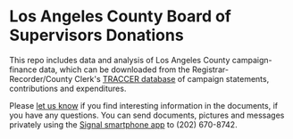 # Los Angeles County Board of Supervisors Donations

This repo includes data and analysis of Los Angeles County campaign-finance data, which can be downloaded from the Registrar-Recorder/County Clerk's [TRACCER database](https://efs.lacounty.gov/public_search.cfm) of campaign statements, contributions and expenditures. 


<!-- Field | Description
------------ | ------------- 
**attendee** | Board member name
**title** | Name event
**start** | Travel start date
**end** | Travel end date
**status** | Attended or cancelled
**location** | Event location
**fiscal** | Fiscal year
**overseas** | y/n
**region** | Abbreviated codes for regions (if overseas) -->

Please [let us know](mailto:matt.stiles@latimes.com) if you find interesting information in the documents, if you have any questions. You can send documents, pictures and messages privately using the [Signal smartphone app](https://signal.org/) to (202) 670-8742.